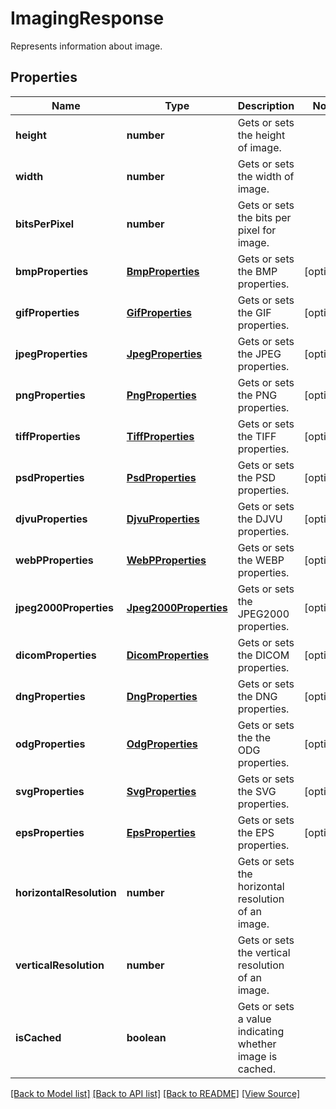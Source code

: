 ﻿# ImagingResponse
Represents information about image.

## Properties
Name | Type | Description | Notes
------------ | ------------- | ------------- | -------------
**height** | **number** | Gets or sets the height of image. | 
**width** | **number** | Gets or sets the width of image. | 
**bitsPerPixel** | **number** | Gets or sets the bits per pixel for image. | 
**bmpProperties** | [**BmpProperties**](BmpProperties.md) | Gets or sets the BMP properties. | [optional]
**gifProperties** | [**GifProperties**](GifProperties.md) | Gets or sets the GIF properties. | [optional]
**jpegProperties** | [**JpegProperties**](JpegProperties.md) | Gets or sets the JPEG properties. | [optional]
**pngProperties** | [**PngProperties**](PngProperties.md) | Gets or sets the PNG properties. | [optional]
**tiffProperties** | [**TiffProperties**](TiffProperties.md) | Gets or sets the TIFF properties. | [optional]
**psdProperties** | [**PsdProperties**](PsdProperties.md) | Gets or sets the PSD properties. | [optional]
**djvuProperties** | [**DjvuProperties**](DjvuProperties.md) | Gets or sets the DJVU properties. | [optional]
**webPProperties** | [**WebPProperties**](WebPProperties.md) | Gets or sets the WEBP properties. | [optional]
**jpeg2000Properties** | [**Jpeg2000Properties**](Jpeg2000Properties.md) | Gets or sets the JPEG2000 properties. | [optional]
**dicomProperties** | [**DicomProperties**](DicomProperties.md) | Gets or sets the DICOM properties. | [optional]
**dngProperties** | [**DngProperties**](DngProperties.md) | Gets or sets the DNG properties. | [optional]
**odgProperties** | [**OdgProperties**](OdgProperties.md) | Gets or sets the the ODG properties. | [optional]
**svgProperties** | [**SvgProperties**](SvgProperties.md) | Gets or sets the SVG properties. | [optional]
**epsProperties** | [**EpsProperties**](EpsProperties.md) | Gets or sets the EPS properties. | [optional]
**horizontalResolution** | **number** | Gets or sets the horizontal resolution of an image. | 
**verticalResolution** | **number** | Gets or sets the vertical resolution of an image. | 
**isCached** | **boolean** | Gets or sets a value indicating whether image is cached. | 

[[Back to Model list]](../README.md#documentation-for-models) [[Back to API list]](../README.md#documentation-for-api-endpoints) [[Back to README]](../README.md) [[View Source]](../src/models/imagingResponse.ts)

